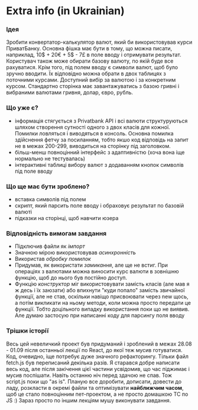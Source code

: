 # Extra info (in Ukrainian)

### Ідея

  Зробити конвертатор-калькулятор валют, який би використовував
курси ПриватБанку. Основна фішка має бути в тому, що можна
писати, наприклад, 10$ + 20€ + 5$ - 7£ в поле вводу і отримувати
результат. Користувач також може обирати базову валюту, по якій буде все 
рахуватися. Крім того, під полем вводу є символи валют, щоб було зручно 
вводити. Їх відповідно можна обрати в двох таблицях з поточними курсами.
Доступний вибір за валютою і за конкретним курсом. Стандартно сторінка
має завантажуватись з базою гривні і вибраними валютами гривня, долар, 
євро, рубль.

### Що уже є?

- інформація стягується з Privatbank API і всі валюти структуруються
шляхом створення сутності одного з двох класів для кожної. Помилки
ловляться і виводяться в консоль. Основна помилка здійснення фетчу
за посиланням, тобто якшо код відповідь на запит не в межах 200-299, 
виводиться на сторінку під заголовком.
- більш-менш повноцінний інтерфейс з адаптивністю (хоча вона іще нормально
 не тестувалась)
- інтерактивні таблиці вибору валют з додаванням кнопок символів під
поле вводу

### Що ще має бути зроблено?

- вставка символів під полем
- скрипт, який парсить поле вводу і обраховує результат по базовій валюті
- підказки на сторінці, щоб навчити юзера

### Відповідність вимогам завдання

- Підключив файли як *імпорт*
- Значною мірою використовував *асинхронність*
- Використав *обробку помилок*
- Придумав, як використати *замикання*, але ще не встиг. При операціях з
валютами можна виносити курс валюти в зовнішню функцію, щоб до нього був
постійно доступ.
- Функцію *конструктор* міг використовувати замість класів (але мав я ж десь
і їх заюзати) або впихнути "куди попало" замість звичайної функції, але не став, 
оскільки навіщо присвоювати через new щось, а потім викликати на ньому методи,
коли можна просто передати це функції. Тобто доцільного випадку використання
поки що не виявив. Але думаю застосую при написанні коду для парсингу поля вводу

### Трішки історії

Весь цей невеличкий проект був придуманий і зроблений в межах 28.08 - 01.09 після
останньої лекції по React, до якої теж мусив готуватися. Код, очевидно, іще 
потребує дуже значного рефакторингу. Тільки файл fetch.js  був переписаний 
декілька разів. Я старався добре написати весь код, але після закічення цієї 
частини усвідомив, що час піджимає і мусив поспішати. Навіть останню ніч перед
здачою не спав. Тож script.js поки що "as is". Планую все доробити, дописати, 
довести до ладу, розкласти в окремі файли та оптимізувати **найближчим часом**, 
щоб це стало повноцінним пет-проектом, а не просто домашкою TC по JS :) 
Зараз просто по іншим лекціям мушу виконувати завдання.




